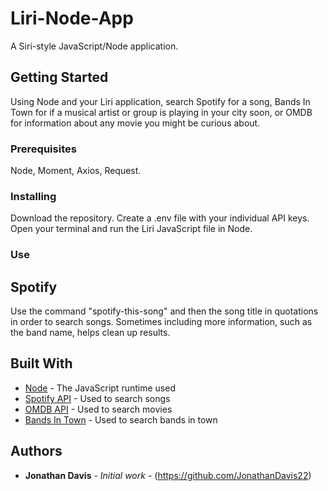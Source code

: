 # Liri-Node-App

A Siri-style JavaScript/Node application.

## Getting Started

Using Node and your Liri application, search Spotify for a song, Bands In Town for if a musical artist or group is playing in your city
soon, or OMDB for information about any movie you might be curious about.

### Prerequisites

Node, Moment, Axios, Request.

### Installing

Download the repository. Create a .env file with your individual API keys. Open your terminal and run the Liri JavaScript file in Node.

### Use

## Spotify

Use the command "spotify-this-song" and then the song title in quotations in order to search songs. Sometimes including more information, 
such as the band name, helps clean up results.

## Built With

* [Node](https://nodejs.org/api/http.html) - The JavaScript runtime used
* [Spotify API](https://developer.spotify.com/documentation/web-api/) - Used to search songs
* [OMDB API](http://www.omdbapi.com/) - Used to search movies
* [Bands In Town](https://manager.bandsintown.com/support/bandsintown-api) - Used to search bands in town

## Authors

* **Jonathan Davis** - *Initial work* - (https://github.com/JonathanDavis22)
